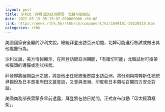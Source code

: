 ```yaml
---
layout: post
title: 沙利文：拜登出訪亞洲期間　北韓可能核試
date: 2022-05-19 05:15:07.000000000 +08:00
link: https://news.rthk.hk/rthk/ch/component/k2/1649181-20220519.htm
categories: rthk
---
```


美國國家安全顧問沙利文說，總統拜登出訪亞洲期間，北韓可能進行核試或做出其他挑釁行為。

沙利文說，美方情報顯示，在拜登訪問亞洲期間，「有確切可能」北韓試射可攜帶核彈頭的導彈或測試核武。

拜登即將展開亞洲之旅，將是他出任總統後首度出訪亞洲，將分別與南韓新任總統尹錫悅及日本首相岸田文雄會談，又會與澳洲、印度和日本領袖召開四方安全對話。

美國商務部長雷蒙多早前透露，拜登將在訪日期間，正式宣布啟動「印太經濟框架」。
